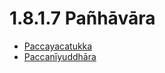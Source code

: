 # 1.8.1.7 Pañhāvāra

* [Paccayacatukka](1.8.1.7/Paccayacatukka.md)
* [Paccanīyuddhāra](1.8.1.7/Paccaniyuddhara.md)
